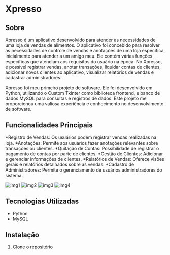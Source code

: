 # Xpresso

## Sobre
Xpresso é um aplicativo desenvolvido para atender às necessidades de uma loja de vendas de alimentos. O aplicativo foi concebido para resolver as necessidades de controle de vendas e anotações de uma loja específica, inicialmente para atender a um amigo meu. Ele contém várias funções específicas que atendiam aos requisitos do usuário na época. No Xpresso, é possível registrar vendas, anotar transações, liquidar contas de clientes, adicionar novos clientes ao aplicativo, visualizar relatórios de vendas e cadastrar administradores.

Xpresso foi meu primeiro projeto de software. Ele foi desenvolvido em Python, utilizando o Custom Tkinter como biblioteca frontend, e banco de dados MySQL para consultas e registros de dados. Este projeto me proporcionou uma valiosa experiência e conhecimento no desenvolvimento de software.

## Funcionalidades Principais
*Registro de Vendas: Os usuários podem registrar vendas realizadas na loja.
*Anotações: Permite aos usuários fazer anotações relevantes sobre transações ou clientes.
*Quitação de Contas: Possibilidade de registrar o pagamento de contas por parte de clientes.
*Gestão de Clientes: Adicionar e gerenciar informações de clientes.
*Relatórios de Vendas: Oferece visões gerais e relatórios detalhados sobre as vendas.
*Cadastro de Administradores: Permite o gerenciamento de usuários administradores do sistema.


![img1](https://user-images.githubusercontent.com/122491960/225779117-426bbfcb-1be6-4f10-aaf8-830078ed0f0b.PNG)
![img2](https://user-images.githubusercontent.com/122491960/225779128-b138ed25-7236-44d5-99cb-c71e767392fe.PNG)
![img3](https://user-images.githubusercontent.com/122491960/225779132-e6e144ae-1ff2-44aa-b096-c3b7f2a740f4.PNG)
![img4](https://user-images.githubusercontent.com/122491960/225779134-dd3e2ff0-e979-47eb-98d7-26edfd31e81d.PNG)

## Tecnologias Utilizadas

- Python
- MySQL

## Instalação

1. Clone o repositório
